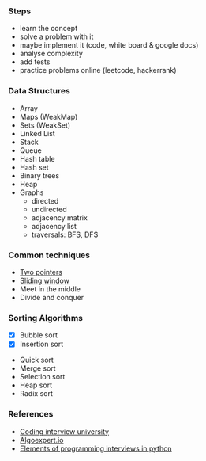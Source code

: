 ### Steps

- learn the concept
- solve a problem with it
- maybe implement it (code, white board & google docs)
- analyse complexity
- add tests
- practice problems online (leetcode, hackerrank)

### Data Structures

- Array
- Maps (WeakMap)
- Sets (WeakSet)
- Linked List
- Stack
- Queue
- Hash table
- Hash set
- Binary trees
- Heap
- Graphs
  - directed
  - undirected
  - adjacency matrix
  - adjacency list
  - traversals: BFS, DFS

### Common techniques

- [Two pointers](https://www.geeksforgeeks.org/two-pointers-technique/)
- [Sliding window](https://youtu.be/MK-NZ4hN7rs)
- Meet in the middle
- Divide and conquer

### Sorting Algorithms

- [x] Bubble sort
- [x] Insertion sort
- Quick sort
- Merge sort
- Selection sort
- Heap sort
- Radix sort

### References

- [Coding interview university](https://github.com/jwasham/coding-interview-university)
- [Algoexpert.io](https://algoexpert.io)
- [Elements of programming interviews in python](https://www.goodreads.com/book/show/34791936-elements-of-programming-interviews-in-python)
